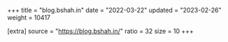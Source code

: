 +++
title = "blog.bshah.in"
date = "2022-03-22"
updated = "2023-02-26"
weight = 10417

[extra]
source = "https://blog.bshah.in/"
ratio = 32
size = 10
+++
